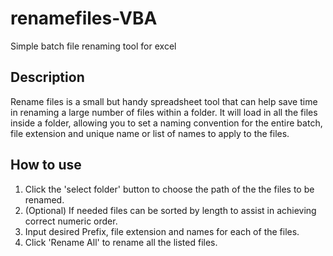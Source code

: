 # renamefiles-VBA
Simple batch file renaming tool for excel

## Description
Rename files is a small but handy spreadsheet tool that can help save time in renaming a large number of files within a folder. It will load in all the files inside a folder, allowing you to set a naming convention for the entire batch, file extension and unique name or list of names to apply to the files.

## How to use
1. Click the 'select folder' button to choose the path of the the files to be renamed.
2. (Optional) If needed files can be sorted by length to assist in achieving correct numeric order.
3. Input desired Prefix, file extension and names for each of the files.
4. Click 'Rename All' to rename all the listed files.
